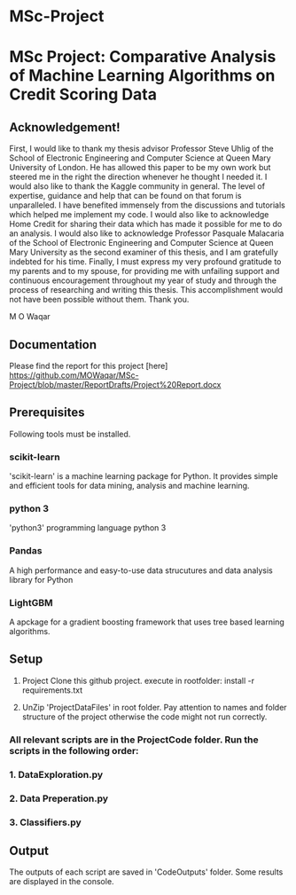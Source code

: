 # MSc-Project
# MSc Project: Comparative Analysis of Machine Learning Algorithms on Credit Scoring Data

## Acknowledgement!

First, I would like to thank my thesis advisor Professor Steve Uhlig of the School of Electronic Engineering and Computer Science at Queen Mary University of London. He has allowed this paper to be my own work but steered me in the right the direction whenever he thought I needed it.
I would also like to thank the Kaggle community in general. The level of expertise, guidance and help that can be found on that forum is unparalleled. I have benefited immensely from the discussions and tutorials which helped me implement my code. 
I would also like to acknowledge Home Credit for sharing their data which has made it possible for me to do an analysis. 
I would also like to acknowledge Professor Pasquale Malacaria of the School of Electronic Engineering and Computer Science at Queen Mary University as the second examiner of this thesis, and I am gratefully indebted for his time.
Finally, I must express my very profound gratitude to my parents and to my spouse, for providing me with unfailing support and continuous encouragement throughout my year of study and through the process of researching and writing this thesis. This accomplishment would not have been possible without them. Thank you.

M O Waqar


## Documentation
Please find the report for this project [here]
https://github.com/MOWaqar/MSc-Project/blob/master/ReportDrafts/Project%20Report.docx

## Prerequisites
Following tools must be installed.

### scikit-learn
'scikit-learn' is a machine learning package for Python. It provides simple and efficient tools for data mining, analysis and
machine learning.

### python 3
'python3' programming language python 3

### Pandas
A high performance and easy-to-use data strucutures and data analysis library for Python

### LightGBM
A apckage for a gradient boosting framework that uses tree based learning algorithms.

## Setup
1. Project Clone this github project. execute in rootfolder: install -r requirements.txt

2. UnZip 'ProjectDataFiles' in root folder. Pay attention to names and folder structure 
of the project otherwise the code might not run correctly.

### All relevant scripts are in the ProjectCode folder. Run the scripts in the following order:
### 1. DataExploration.py
### 2. Data Preperation.py
### 3. Classifiers.py

## Output
The outputs of each script are saved in 'CodeOutputs' folder. Some results are displayed in the 
console.
